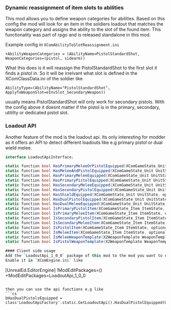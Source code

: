 ### Dynamic reassignment of item slots to abilities
This mod allows you to define weapon categories for abilities.
Based on this config the mod will look for an item in the soldiers loadout
that matches the weapon category and assigns the ability to the slot of the found item.
This functionality was part of rpgo and is released standalone in this mod.

Example config in `XComAbilityToSlotReassignment.ini`

```
+AbilityWeaponCategories = (AbilityName=PistolStandardShot, WeaponCategories=(pistol, sidearm))
```

What this does is it will reassign the PistolStandardShot to the first slot it finds a pistol in.
So it will be irrelvant what slot is defined in the XComClassData.ini of the soldier like
```
AbilityType=(AbilityName="PistolStandardShot",  ApplyToWeaponSlot=eInvSlot_SecondaryWeapon))
```
usually means PistolStandardShot will only work for secondary pistols.
With the config above it doesnt matter if the pistol is in the primary, secondary, utitilty or dedicated pistol slot.


### Loadout API
Another feature of the mod is the loadout api. Its only interesting for modder as it offers an API
to detect different loadouts like e.g primary pistol or dual wield melee.

```cs
interface LoadoutApiInterface;

static function bool HasPrimaryMeleeOrPistolEquipped(XComGameState_Unit UnitState, optional XComGameState CheckGameState);
static function bool HasMeleeAndPistolEquipped(XComGameState_Unit UnitState, optional XComGameState CheckGameState);
static function bool HasPrimaryMeleeEquipped(XComGameState_Unit UnitState, optional XComGameState CheckGameState);
static function bool HasPrimaryPistolEquipped(XComGameState_Unit UnitState, optional XComGameState CheckGameState);
static function bool HasSecondaryMeleeEquipped(XComGameState_Unit UnitState, optional XComGameState CheckGameState);
static function bool HasSecondaryPistolEquipped(XComGameState_Unit UnitState, optional XComGameState CheckGameState);
static function bool HasShieldEquipped(XComGameState_Unit UnitState, optional XComGameState CheckGameState);
static function bool HasDualPistolEquipped(XComGameState_Unit UnitState, optional XComGameState CheckGameState);
static function bool HasDualMeleeEquipped(XComGameState_Unit UnitState, optional XComGameState CheckGameState);
static function bool IsPrimaryPistolItem(XComGameState_Item ItemState, optional bool bUseTemplateForSlotCheck = false);
static function bool IsPrimaryMeleeItem(XComGameState_Item ItemState, optional bool bUseTemplateForSlotCheck = false);
static function bool IsSecondaryPistolItem(XComGameState_Item ItemState, optional bool bUseTemplateForSlotCheck = false);
static function bool IsSecondaryMeleeItem(XComGameState_Item ItemState, optional bool bUseTemplateForSlotCheck = false);
static function bool IsPistolItem(XComGameState_Item ItemState, optional EInventorySlot InventorySlot = eInvSlot_SecondaryWeapon, optional bool bUseTemplateForSlotCheck = false);
static function bool IsMeleeItem(XComGameState_Item ItemState, optional EInventorySlot InventorySlot = eInvSlot_SecondaryWeapon, optional bool bUseTemplateForSlotCheck = false);
static function bool IsMeleeWeaponTemplate(X2WeaponTemplate WeaponTemplate);
static function bool IsPistolWeaponTemplate(X2WeaponTemplate WeaponTemplate);```

#### Client side usage
Add the `LoadoutApi_1_0_0` package of this mod to the mod you want to use the api in.
Enable it in `XComEngine.ini` like
```
[UnrealEd.EditorEngine]
!ModEditPackages=()
+ModEditPackages=LoadoutApi_1_0_0
```

then you can use the api functions e.g like 
```cs
bHasDualPistolsEquipped = class'LoadoutApiFactory'.static.GetLoadoutApi().HasDualPistolEquipped(UnitState);
```
